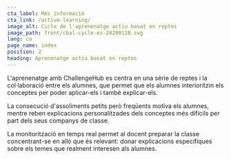 ```yaml
---
cta_label: Més informació
cta_link: /active-learning/
image_alt: Cicle de l'aprenenatge actiu basat en reptes
image_path: front/cbal-cycle-es-20200118.svg
lang: ca
page_name: index
position: 2
heading: Aprenenatge actiu basat en reptes
---
```


L'aprenenatge amb ChallengeHub es centra en una sèrie de reptes
i la col·laboració entre els alumnes,
que permet que els alumnes interioritzin els conceptes per poder aplicar-els i també explicar-els.

La consecució d'assoliments petits però freqüents motiva els alumnes,
mentre reben explicacions personalitzades dels conceptes més difícils
per part dels seus companys de classe.

La monitorització en temps real permet al docent preparar la classe
concentrant-se en allò que és relevant: donar explicacions específiques sobre els temes
que realment interesen als alumnes.
